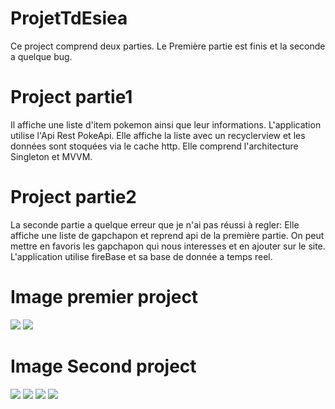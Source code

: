 # ProjetTdEsiea
Ce project comprend deux parties.
Le Première partie est finis et la seconde a quelque bug.
# Project partie1
Il affiche une liste d'item pokemon ainsi que leur informations.
L'application utilise l'Api Rest PokeApi.
Elle affiche la liste avec un recyclerview et les données sont stoquées via le cache http.
Elle comprend l'architecture Singleton et MVVM.

# Project partie2
La seconde partie a quelque erreur que je n'ai pas réussi à regler:
Elle affiche une liste de gapchapon et reprend api de la première partie.
On peut mettre en favoris les gapchapon qui nous interesses et en ajouter sur le site.
L'application utilise fireBase et sa base de donnée a temps reel.



# Image premier project
![](Image./project1.1.jpg)
![](Image./project1.2.jpg)

# Image Second project 
![](Image./project2.1.jpg)
![](Image./project2.2.jpg)
![](Image./project1.1.jpg)
![](Image./project2.3.jpg)

